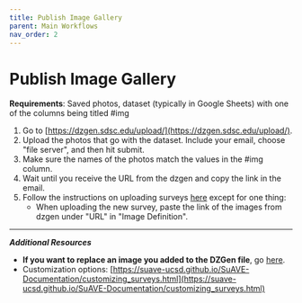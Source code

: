 ```yaml
---
title: Publish Image Gallery
parent: Main Workflows
nav_order: 2
---
```


# Publish Image Gallery

**Requirements**: Saved photos, dataset (typically in Google Sheets) with one of the columns being titled #img

1. Go to [https://dzgen.sdsc.edu/upload/](https://dzgen.sdsc.edu/upload/).
2. Upload the photos that go with the dataset. Include your email, choose "file server", and then hit submit.
3. Make sure the names of the photos match the values in the #img column.
4. Wait until you receive the URL from the dzgen and copy the link in the email. 
5. Follow the instructions on uploading surveys [here](https://suave-ucsd.github.io/SuAVE-Documentation/Publish_Questionnare.html) except for one thing:
    - When uploading the new survey, paste the link of the images from dzgen under "URL" in "Image Definition".
  
---
***Additional Resources***
- **If you want to replace an image you added to the DZGen file**, go [here](https://suave-ucsd.github.io/SuAVE-Documentation/Update_DZGen.html).
- Customization options: [https://suave-ucsd.github.io/SuAVE-Documentation/customizing_surveys.html](https://suave-ucsd.github.io/SuAVE-Documentation/customizing_surveys.html)
   
